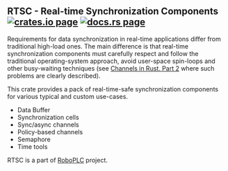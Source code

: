 <h2>
  RTSC - Real-time Synchronization Components
  <a href="https://crates.io/crates/rtsc"><img alt="crates.io page" src="https://img.shields.io/crates/v/rtsc.svg"></img></a>
  <a href="https://docs.rs/rtsc"><img alt="docs.rs page" src="https://docs.rs/rtsc/badge.svg"></img></a>
</h2>

Requirements for data synchronization in real-time applications differ from
traditional high-load ones. The main difference is that real-time
synchronization components must carefully respect and follow the traditional
operating-system approach, avoid user-space spin-loops and other busy-waiting
techniques (see [Channels in Rust. Part
2](https://medium.com/@disserman/channels-in-rust-part-2-603721567ee6) where
such problems are clearly described).

This crate provides a pack of real-time-safe synchronization components for
various typical and custom use-cases.

* Data Buffer
* Synchronization cells
* Sync/async channels
* Policy-based channels
* Semaphore
* Time tools

RTSC is a part of [RoboPLC](https://www.roboplc.com) project.
